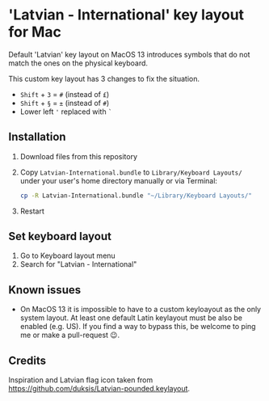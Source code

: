 # 'Latvian - International' key layout for Mac

Default 'Latvian' key layout on MacOS 13
introduces symbols that do not match the ones on the physical keyboard.

This custom key layout has 3 changes to fix the situation.

- ``Shift`` + ``3`` = ``#`` (instead of ``£``)
- ``Shift`` + ``§`` = ``±`` (instead of ``#``)
- Lower left ``'`` replaced with `` ` ``

## Installation

1. Download files from this repository
2. Copy `Latvian-International.bundle` to `Library/Keyboard Layouts/`
   under your user's home directory manually or via Terminal:

   ```zsh
   cp -R Latvian-International.bundle "~/Library/Keyboard Layouts/"
   ```

3. Restart

## Set keyboard layout

1. Go to Keyboard layout menu
2. Search for "Latvian - International"

## Known issues

- On MacOS 13 it is impossible to have to a custom keyloayout as the only
  system layout.
  At least one default Latin keylayout must be also be enabled (e.g. US).
  If you find a way to bypass this, be welcome to ping me
  or make a pull-request 😉.

## Credits

Inspiration and Latvian flag icon taken from <https://github.com/duksis/Latvian-pounded.keylayout>.
